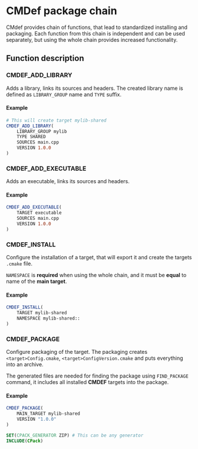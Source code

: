 # CMDef package chain

CMdef provides chain of functions, that lead to standardized installing and packaging.
Each function from this chain is independent and can be used separately, but using the whole chain provides increased functionality.

## Function description

### CMDEF_ADD_LIBRARY

Adds a library, links its sources and headers.
The created library name is defined as `LIBRARY_GROUP` name and `TYPE` suffix.

#### Example

```cmake
# This will create target mylib-shared
CMDEF_ADD_LIBRARY(
    LIBRARY_GROUP mylib
    TYPE SHARED
    SOURCES main.cpp
    VERSION 1.0.0
)
```

### CMDEF_ADD_EXECUTABLE

Adds an executable, links its sources and headers.

#### Example

```cmake
CMDEF_ADD_EXECUTABLE(
	TARGET executable
	SOURCES main.cpp
	VERSION 1.0.0
)
```

### CMDEF_INSTALL

Configure the installation of a target, that will export it and create the targets `.cmake` file.

`NAMESPACE` is **required** when using the whole chain, and it must be **equal** to name of the **main target**.

#### Example

```cmake
CMDEF_INSTALL(
    TARGET mylib-shared
    NAMESPACE mylib-shared::
)
```

### CMDEF_PACKAGE

Configure packaging of the target. 
The packaging creates `<target>Config.cmake`, `<target>ConfigVersion.cmake` and puts everything into an archive. 

The generated files are needed for finding the package using `FIND_PACKAGE` command, it includes all installed **CMDEF** targets into the package.

#### Example

```cmake
CMDEF_PACKAGE(
	MAIN_TARGET mylib-shared
	VERSION "1.0.0"
)

SET(CPACK_GENERATOR ZIP) # This can be any generator
INCLUDE(CPack)
```
